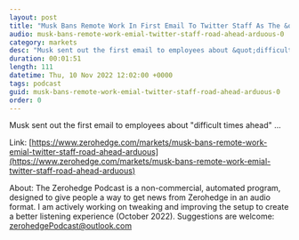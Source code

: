 ```yaml
---
layout: post
title: "Musk Bans Remote Work In First Email To Twitter Staff As The &quot;Road Ahead Is Arduous&quot;"
audio: musk-bans-remote-work-emial-twitter-staff-road-ahead-arduous-0
category: markets
desc: "Musk sent out the first email to employees about &quot;difficult times ahead&quot; ..."
duration: 00:01:51
length: 111
datetime: Thu, 10 Nov 2022 12:02:00 +0000
tags: podcast
guid: musk-bans-remote-work-emial-twitter-staff-road-ahead-arduous-0
order: 0
---
```

Musk sent out the first email to employees about &quot;difficult times ahead&quot; ...

Link: [https://www.zerohedge.com/markets/musk-bans-remote-work-emial-twitter-staff-road-ahead-arduous](https://www.zerohedge.com/markets/musk-bans-remote-work-emial-twitter-staff-road-ahead-arduous)

About: The Zerohedge Podcast is a non-commercial, automated program, designed to give people a way to get news from Zerohedge in an audio format.  I am actively working on tweaking and improving the setup to create a better listening experience (October 2022).  Suggestions are welcome: [zerohedgePodcast@outlook.com](mailto:zerohedgePodcast@outlook.com)
